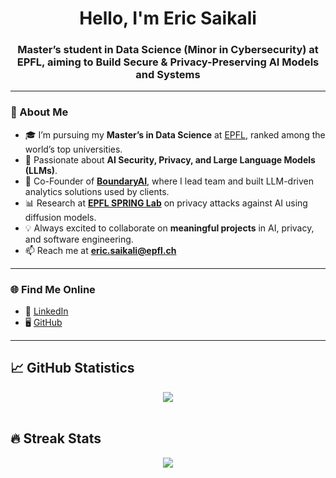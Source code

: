 <h1 align="center">Hello, I'm Eric Saikali</h1>
<h3 align="center">Master’s student in Data Science (Minor in Cybersecurity) at EPFL, aiming to Build Secure & Privacy-Preserving AI Models and Systems</h3>

---

### 🌟 About Me  
- 🎓 I’m pursuing my **Master’s in Data Science** at [EPFL](https://www.topuniversities.com/universities/epfl-ecole-polytechnique-federale-de-lausanne), ranked among the world’s top universities.  
- 🔐 Passionate about **AI Security, Privacy, and Large Language Models (LLMs)**.  
- 🚀 Co-Founder of [**BoundaryAI**](https://www.boundary-ai.com), where I lead team and built LLM-driven analytics solutions used by clients.  
- 📊 Research at [**EPFL SPRING Lab**](https://spring.epfl.ch/) on privacy attacks against AI using diffusion models.  
- 💡 Always excited to collaborate on **meaningful projects** in AI, privacy, and software engineering.  
- 📫 Reach me at **eric.saikali@epfl.ch**  

---

### 🌐 Find Me Online  
- 💼 [LinkedIn](https://www.linkedin.com/in/eric-saikali/)  
- 🖥️ [GitHub](https://github.com/EricSaikali)

---

<h2 align="left"> 📈 GitHub Statistics </h2>
<div align="center"> 
  <img align="center" src="https://github-readme-stats-sigma-five.vercel.app/api?username=EricSaikali&show_icons=true&include_all_commits=true&count_private=true&theme=vue&line_height=40" />
</div>

<br />
<h2 align="left"> 🔥 Streak Stats </h2>
<p align="center">
  <img src="https://github-readme-streak-stats.herokuapp.com/?user=EricSaikali&theme=vue"/>
</p>
